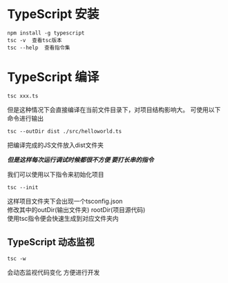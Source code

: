 # TypeScript 安装

```
npm install -g typescript
tsc -v  查看tsc版本
tsc --help  查看指令集
```

# TypeScript 编译
```
tsc xxx.ts
```

但是这种情况下会直接编译在当前文件目录下，对项目结构影响大。
可使用以下命令进行输出
```
tsc --outDir dist ./src/helloworld.ts
```
把编译完成的JS文件放入dist文件夹

***但是这样每次运行调试时候都很不方便 要打长串的指令***

我们可以使用以下指令来初始化项目
 ```
tsc --init
```  
这样项目文件夹下会出现一个tsconfig.json  
修改其中的outDir(输出文件夹) rootDir(项目源代码)  
使用tsc指令便会快速生成到对应文件夹内  

## TypeScript 动态监视
```
tsc -w
``` 
会动态监视代码变化 方便进行开发